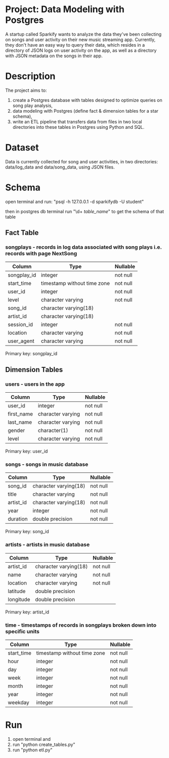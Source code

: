 # Project: Data Modeling with Postgres

A startup called Sparkify wants to analyze the data they've been collecting on songs and user activity on their new music streaming app. Currently, they don't have an easy way to query their data, which resides in a directory of JSON logs on user activity on the app, as well as a directory with JSON metadata on the songs in their app.


# Description

The project aims to:

1. create a Postgres database with tables designed to optimize queries on song play analysis,  
2. data modeling with Postgres (define fact & dimension tables for a star schema),
3. write an ETL pipeline that transfers data from files in two local directories into these tables in Postgres using Python and SQL.

# Dataset

Data is currently collected for song and user activities, in two directories: data/log_data and data/song_data, using JSON files.

# Schema
open terminal and run: "psql -h 127.0.0.1 -d sparkifydb -U student"

then in postgres db terminal run "\d+ _table_name_" to get the schema of that table


## Fact Table

### songplays - records in log data associated with song plays i.e. records with page NextSong

|   Column    |            Type             | Nullable |
| ----------- | --------------------------- | -------- |
| songplay_id | integer                     | not null |
| start_time  | timestamp without time zone | not null |
| user_id     | integer                     | not null |
| level       | character varying           | not null |
| song_id     | character varying(18)       |          |
| artist_id   | character varying(18)       |          |
| session_id  | integer                     | not null |
| location    | character varying           | not null |
| user_agent  | character varying           | not null |

Primary key: songplay_id

## Dimension Tables

### users - users in the app

|   Column   |       Type        | Nullable |
| ---------- | ----------------- | -------- |
| user_id    | integer           | not null |
| first_name | character varying | not null |
| last_name  | character varying | not null |
| gender     | character(1)      | not null |
| level      | character varying | not null |

Primary key: user_id

### songs - songs in music database

|  Column   |         Type          | Nullable |
| --------- | --------------------- | -------- |
| song_id   | character varying(18) | not null |
| title     | character varying     | not null |
| artist_id | character varying(18) | not null |
| year      | integer               | not null |
| duration  | double precision      | not null |

Primary key: song_id

### artists - artists in music database

|  Column   |         Type          | Nullable |
| --------- | --------------------- | -------- |
| artist_id | character varying(18) | not null |
| name      | character varying     | not null |
| location  | character varying     | not null |
| latitude  | double precision      |          |
| longitude | double precision      |          |

Primary key: artist_id

### time - timestamps of records in songplays broken down into specific units

|   Column   |            Type             | Nullable |
| ---------- | --------------------------- | -------- |
| start_time | timestamp without time zone | not null |
| hour       | integer                     | not null |
| day        | integer                     | not null |
| week       | integer                     | not null |
| month      | integer                     | not null |
| year       | integer                     | not null |
| weekday    | integer                     | not null |


# Run

1. open terminal and 
2. run "python create_tables.py"
3. run "python etl.py"
